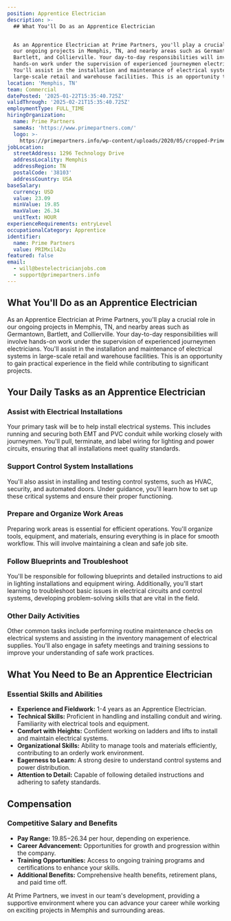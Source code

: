 ```yaml
---
position: Apprentice Electrician
description: >-
  ## What You'll Do as an Apprentice Electrician


  As an Apprentice Electrician at Prime Partners, you'll play a crucial role in
  our ongoing projects in Memphis, TN, and nearby areas such as Germantown,
  Bartlett, and Collierville. Your day-to-day responsibilities will involve
  hands-on work under the supervision of experienced journeymen electricians.
  You'll assist in the installation and maintenance of electrical systems in
  large-scale retail and warehouse facilities. This is an opportunity to gain...
location: 'Memphis, TN'
team: Commercial
datePosted: '2025-01-22T15:35:40.725Z'
validThrough: '2025-02-21T15:35:40.725Z'
employmentType: FULL_TIME
hiringOrganization:
  name: Prime Partners
  sameAs: 'https://www.primepartners.com/'
  logo: >-
    https://primepartners.info/wp-content/uploads/2020/05/cropped-Prime-Partners-Logo-NO-BG-1.png
jobLocation:
  streetAddress: 1296 Technology Drive
  addressLocality: Memphis
  addressRegion: TN
  postalCode: '38103'
  addressCountry: USA
baseSalary:
  currency: USD
  value: 23.09
  minValue: 19.85
  maxValue: 26.34
  unitText: HOUR
experienceRequirements: entryLevel
occupationalCategory: Apprentice
identifier:
  name: Prime Partners
  value: PRIMxil42u
featured: false
email:
  - will@bestelectricianjobs.com
  - support@primepartners.info
---
```




## What You'll Do as an Apprentice Electrician

As an Apprentice Electrician at Prime Partners, you'll play a crucial role in our ongoing projects in Memphis, TN, and nearby areas such as Germantown, Bartlett, and Collierville. Your day-to-day responsibilities will involve hands-on work under the supervision of experienced journeymen electricians. You'll assist in the installation and maintenance of electrical systems in large-scale retail and warehouse facilities. This is an opportunity to gain practical experience in the field while contributing to significant projects.

## Your Daily Tasks as an Apprentice Electrician

### Assist with Electrical Installations

Your primary task will be to help install electrical systems. This includes running and securing both EMT and PVC conduit while working closely with journeymen. You'll pull, terminate, and label wiring for lighting and power circuits, ensuring that all installations meet quality standards.

### Support Control System Installations

You'll also assist in installing and testing control systems, such as HVAC, security, and automated doors. Under guidance, you'll learn how to set up these critical systems and ensure their proper functioning.

### Prepare and Organize Work Areas

Preparing work areas is essential for efficient operations. You'll organize tools, equipment, and materials, ensuring everything is in place for smooth workflow. This will involve maintaining a clean and safe job site.

### Follow Blueprints and Troubleshoot

You'll be responsible for following blueprints and detailed instructions to aid in lighting installations and equipment wiring. Additionally, you'll start learning to troubleshoot basic issues in electrical circuits and control systems, developing problem-solving skills that are vital in the field.

### Other Daily Activities

Other common tasks include performing routine maintenance checks on electrical systems and assisting in the inventory management of electrical supplies. You'll also engage in safety meetings and training sessions to improve your understanding of safe work practices.

## What You Need to Be an Apprentice Electrician

### Essential Skills and Abilities

- **Experience and Fieldwork:** 1-4 years as an Apprentice Electrician.
- **Technical Skills:** Proficient in handling and installing conduit and wiring. Familiarity with electrical tools and equipment.
- **Comfort with Heights:** Confident working on ladders and lifts to install and maintain electrical systems.
- **Organizational Skills:** Ability to manage tools and materials efficiently, contributing to an orderly work environment.
- **Eagerness to Learn:** A strong desire to understand control systems and power distribution.
- **Attention to Detail:** Capable of following detailed instructions and adhering to safety standards.

## Compensation

### Competitive Salary and Benefits

- **Pay Range:** $19.85-$26.34 per hour, depending on experience.
- **Career Advancement:** Opportunities for growth and progression within the company.
- **Training Opportunities:** Access to ongoing training programs and certifications to enhance your skills.
- **Additional Benefits:** Comprehensive health benefits, retirement plans, and paid time off.

At Prime Partners, we invest in our team's development, providing a supportive environment where you can advance your career while working on exciting projects in Memphis and surrounding areas.